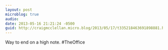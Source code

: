 ```yaml
---
layout: post
microblog: true
audio: 
date: 2013-05-16 21:21:24 -0500
guid: http://craigmcclellan.micro.blog/2013/05/17/t335218463691898881.html
---
```

Way to end on a high note. #TheOffice

